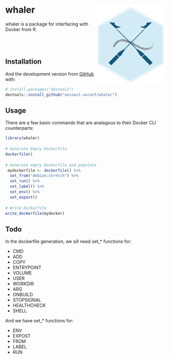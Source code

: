 
<!-- README.md is generated from README.Rmd. Please edit that file -->
whaler <img src="man/figures/logo.png" align="right" />
=======================================================

<!-- badges: start -->
<!-- badges: end -->
whaler is a package for interfacing with Docker from R. <br><br><br><br>

Installation
------------

<!-- You can install the released version of whaler from [CRAN](https://CRAN.R-project.org) with: -->
<!-- ``` r -->
<!-- install.packages("whaler") -->
<!-- ``` -->
And the development version from [GitHub](https://github.com/) with:

``` r
# install.packages("devtools")
devtools::install_github("uncoast-unconf/whaler")
```

Usage
-----

There are a few basic commands that are analagous to their Docker CLI counterparts:

``` r
library(whaler)

# Generate Empty Dockerfile
dockerfile() 

# Generate empty Dockerfile and populate
 mydockerfile <- dockerfile() %>%
  set_from("debian:stretch") %>%
  set_run() %>%
  set_label() %>%
  set_env() %>%
  set_expost() 

# Write Dockerfile 
write_dockerfile(mydocker)
```


## Todo



In the dockerfile generation, we sill need set\_\* functions for:

-   CMD
-   ADD
-   COPY
-   ENTRYPOINT
-   VOLUME
-   USER
-   WORKDIR
-   ARG
-   ONBUILD
-   STOPSIGNAL
-   HEALTHCHECK
-   SHELL

And we have set\_\* functions for:

-   ENV
-   EXPOST
-   FROM
-   LABEL
-   RUN

<!-- ## Example -->
<!-- This is a basic example which shows you how to solve a common problem: -->
<!-- ```{r example} -->
<!-- library(whaler) -->
<!-- ## basic example code -->
<!-- ``` -->
<!-- What is special about using `README.Rmd` instead of just `README.md`? You can include R chunks like so: -->
<!-- ```{r cars} -->
<!-- summary(cars) -->
<!-- ``` -->
<!-- You'll still need to render `README.Rmd` regularly, to keep `README.md` up-to-date. -->
<!-- You can also embed plots, for example: -->
<!-- ```{r pressure, echo = FALSE} -->
<!-- plot(pressure) -->
<!-- ``` -->
<!-- In that case, don't forget to commit and push the resulting figure files, so they display on GitHub! -->
